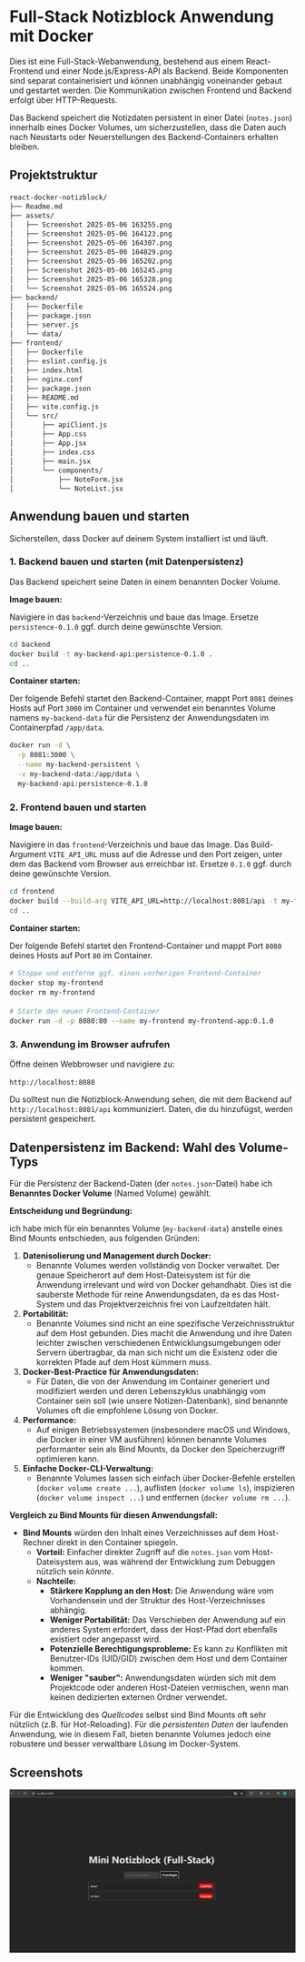 # Full-Stack Notizblock Anwendung mit Docker

Dies ist eine Full-Stack-Webanwendung, bestehend aus einem React-Frontend und einer Node.js/Express-API als Backend. Beide Komponenten sind separat containerisiert und können unabhängig voneinander gebaut und gestartet werden. Die Kommunikation zwischen Frontend und Backend erfolgt über HTTP-Requests.

Das Backend speichert die Notizdaten persistent in einer Datei (`notes.json`) innerhalb eines Docker Volumes, um sicherzustellen, dass die Daten auch nach Neustarts oder Neuerstellungen des Backend-Containers erhalten bleiben.

## Projektstruktur

```
react-docker-notizblock/
├── Readme.md
├── assets/
│   ├── Screenshot 2025-05-06 163255.png
│   ├── Screenshot 2025-05-06 164123.png
│   ├── Screenshot 2025-05-06 164307.png
│   ├── Screenshot 2025-05-06 164829.png
│   ├── Screenshot 2025-05-06 165202.png
│   ├── Screenshot 2025-05-06 165245.png
│   ├── Screenshot 2025-05-06 165328.png
│   └── Screenshot 2025-05-06 165524.png
├── backend/
│   ├── Dockerfile
│   ├── package.json
│   ├── server.js
│   └── data/
├── frontend/
│   ├── Dockerfile
│   ├── eslint.config.js
│   ├── index.html
│   ├── nginx.conf
│   ├── package.json
│   ├── README.md
│   ├── vite.config.js
│   └── src/
│       ├── apiClient.js
│       ├── App.css
│       ├── App.jsx
│       ├── index.css
│       ├── main.jsx
│       └── components/
│           ├── NoteForm.jsx
│           └── NoteList.jsx
```

## Anwendung bauen und starten

Sicherstellen, dass Docker auf deinem System installiert ist und läuft.

### 1. Backend bauen und starten (mit Datenpersistenz)

Das Backend speichert seine Daten in einem benannten Docker Volume.

**Image bauen:**

Navigiere in das `backend`-Verzeichnis und baue das Image. Ersetze `persistence-0.1.0` ggf. durch deine gewünschte Version.

```bash
cd backend
docker build -t my-backend-api:persistence-0.1.0 .
cd ..
```

**Container starten:**

Der folgende Befehl startet den Backend-Container, mappt Port `8081` deines Hosts auf Port `3000` im Container und verwendet ein benanntes Volume namens `my-backend-data` für die Persistenz der Anwendungsdaten im Containerpfad `/app/data`.

```bash
docker run -d \
  -p 8081:3000 \
  --name my-backend-persistent \
  -v my-backend-data:/app/data \
  my-backend-api:persistence-0.1.0
```

### 2. Frontend bauen und starten

**Image bauen:**

Navigiere in das `frontend`-Verzeichnis und baue das Image. Das Build-Argument `VITE_API_URL` muss auf die Adresse und den Port zeigen, unter dem das Backend vom Browser aus erreichbar ist. Ersetze `0.1.0` ggf. durch deine gewünschte Version.

```bash
cd frontend
docker build --build-arg VITE_API_URL=http://localhost:8081/api -t my-frontend-app:0.1.0 .
cd ..
```

**Container starten:**

Der folgende Befehl startet den Frontend-Container und mappt Port `8080` deines Hosts auf Port `80` im Container.

```bash
# Stoppe und entferne ggf. einen vorherigen Frontend-Container
docker stop my-frontend
docker rm my-frontend

# Starte den neuen Frontend-Container
docker run -d -p 8080:80 --name my-frontend my-frontend-app:0.1.0
```

### 3. Anwendung im Browser aufrufen

Öffne deinen Webbrowser und navigiere zu:

`http://localhost:8080`

Du solltest nun die Notizblock-Anwendung sehen, die mit dem Backend auf `http://localhost:8081/api` kommuniziert. Daten, die du hinzufügst, werden persistent gespeichert.

## Datenpersistenz im Backend: Wahl des Volume-Typs

Für die Persistenz der Backend-Daten (der `notes.json`-Datei) habe ich **Benanntes Docker Volume** (Named Volume) gewählt.

**Entscheidung und Begründung:**

ich habe mich für ein benanntes Volume (`my-backend-data`) anstelle eines Bind Mounts entschieden, aus folgenden Gründen:

1.  **Datenisolierung und Management durch Docker:**
    *   Benannte Volumes werden vollständig von Docker verwaltet. Der genaue Speicherort auf dem Host-Dateisystem ist für die Anwendung irrelevant und wird von Docker gehandhabt. Dies ist die sauberste Methode für reine Anwendungsdaten, da es das Host-System und das Projektverzeichnis frei von Laufzeitdaten hält.
2.  **Portabilität:**
    *   Benannte Volumes sind nicht an eine spezifische Verzeichnisstruktur auf dem Host gebunden. Dies macht die Anwendung und ihre Daten leichter zwischen verschiedenen Entwicklungsumgebungen oder Servern übertragbar, da man sich nicht um die Existenz oder die korrekten Pfade auf dem Host kümmern muss.
3.  **Docker-Best-Practice für Anwendungsdaten:**
    *   Für Daten, die von der Anwendung im Container generiert und modifiziert werden und deren Lebenszyklus unabhängig vom Container sein soll (wie unsere Notizen-Datenbank), sind benannte Volumes oft die empfohlene Lösung von Docker.
4.  **Performance:**
    *   Auf einigen Betriebssystemen (insbesondere macOS und Windows, die Docker in einer VM ausführen) können benannte Volumes performanter sein als Bind Mounts, da Docker den Speicherzugriff optimieren kann.
5.  **Einfache Docker-CLI-Verwaltung:**
    *   Benannte Volumes lassen sich einfach über Docker-Befehle erstellen (`docker volume create ...`), auflisten (`docker volume ls`), inspizieren (`docker volume inspect ...`) und entfernen (`docker volume rm ...`).

**Vergleich zu Bind Mounts für diesen Anwendungsfall:**

*   **Bind Mounts** würden den Inhalt eines Verzeichnisses auf dem Host-Rechner direkt in den Container spiegeln.
    *   **Vorteil:** Einfacher direkter Zugriff auf die `notes.json` vom Host-Dateisystem aus, was während der Entwicklung zum Debuggen nützlich sein *könnte*.
    *   **Nachteile:**
        *   **Stärkere Kopplung an den Host:** Die Anwendung wäre vom Vorhandensein und der Struktur des Host-Verzeichnisses abhängig.
        *   **Weniger Portabilität:** Das Verschieben der Anwendung auf ein anderes System erfordert, dass der Host-Pfad dort ebenfalls existiert oder angepasst wird.
        *   **Potenzielle Berechtigungsprobleme:** Es kann zu Konflikten mit Benutzer-IDs (UID/GID) zwischen dem Host und dem Container kommen.
        *   **Weniger "sauber":** Anwendungsdaten würden sich mit dem Projektcode oder anderen Host-Dateien vermischen, wenn man keinen dedizierten externen Ordner verwendet.

Für die Entwicklung des *Quellcodes* selbst sind Bind Mounts oft sehr nützlich (z.B. für Hot-Reloading). Für die *persistenten Daten* der laufenden Anwendung, wie in diesem Fall, bieten benannte Volumes jedoch eine robustere und besser verwaltbare Lösung im Docker-System.

## Screenshots

![Screenshot](assets/Screenshot%202025-05-06%20163255.png)

